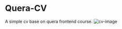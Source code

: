 # Quera-CV
A simple cv base on quera frontend course.
![cv-image](https://user-images.githubusercontent.com/77573694/187188880-4d668342-3726-44a2-aab4-a0aff76fd21d.JPG)
